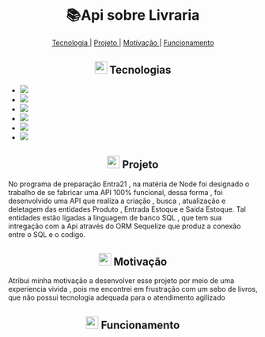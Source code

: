 <h1 align="center">   📚Api sobre Livraria</h1>

<p align="center">
 <a href="#-Sobre"> Tecnologia </a>   |    <a href="#-Projeto"> Projeto </a>   |   <a href="#-Motivação"> Motivação </a>   |   <a href="#-Funcionamento"> Funcionamento </a> 
</p>
  
 <h2 align="center"> <img src="https://cdn-icons-png.flaticon.com/512/3064/3064889.png" width="25" padding="0"> Tecnologias</h2>
<ul>
 <li><img src="https://img.shields.io/badge/JavaScript-323330?style=for-the-badge&logo=javascript&logoColor=F7DF1E" > </li>
  <li><img src="https://img.shields.io/badge/MySQL-005C84?style=for-the-badge&logo=mysql&logoColor=white" > </li>
   <li><img src="https://img.shields.io/badge/Node%20js-339933?style=for-the-badge&logo=nodedotjs&logoColor=white" > </li>
  <li><img src="https://img.shields.io/badge/npm-CB3837?style=for-the-badge&logo=npm&logoColor=white" > </li>
   <li><img src="https://img.shields.io/badge/Xampp-F37623?style=for-the-badge&logo=xampp&logoColor=white" > </li>
 <li><img src="https://img.shields.io/badge/Sequelize-52B0E7?style=for-the-badge&logo=Sequelize&logoColor=white" > </li>
</ul>


<h2 align="center"> <img src="https://cdn-icons-png.flaticon.com/512/1317/1317626.png" width="25" padding="0"> Projeto</h2>
<p >No programa de preparação Entra21 , na matéria de Node foi designado
    o trabalho de se fabricar uma API 100% funcional, dessa forma , foi desenvolvido uma API que realiza a criação , 
    busca , atualização e deletagem das entidades Produto , Entrada Estoque e Saida Estoque. Tal entidades estão ligadas a linguagem de banco SQL , que tem sua intregação com a  Api através do ORM Sequelize que produz a conexão entre o SQL e o codigo. </p>


<h2 align="center"><img src="https://cdn-icons-png.flaticon.com/512/7224/7224338.png" width="25" padding="0"> Motivação</h2>
<p> Atribui minha motivação a desenvolver esse projeto por meio de uma experiencia vivida , pois me encontrei em frustração com um sebo de livros, que não possui tecnologia adequada para o atendimento agilizado   </p>

<h2 align="center"><img src="https://cdn-icons-png.flaticon.com/512/4370/4370707.png" width="25" padding="0"> Funcionamento</h2>

